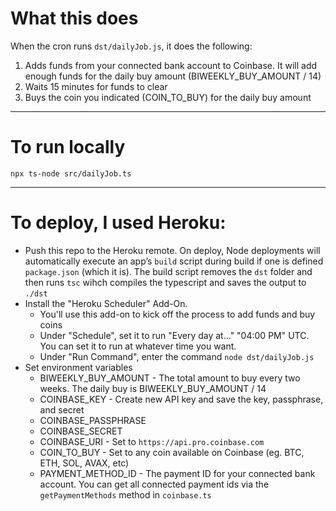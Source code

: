 # What this does

When the cron runs `dst/dailyJob.js`, it does the following: 
1. Adds funds from your connected bank account to Coinbase. It will add enough funds for the daily buy amount (BIWEEKLY_BUY_AMOUNT / 14)
2. Waits 15 minutes for funds to clear
3. Buys the coin you indicated (COIN_TO_BUY) for the daily buy amount

---

# To run locally

```
npx ts-node src/dailyJob.ts
```

---

# To deploy, I used Heroku:

- Push this repo to the Heroku remote. On deploy, Node deployments will automatically execute an app’s `build` script during build if one is defined `package.json` (which it is). The build script removes the `dst` folder and then runs `tsc` wihch compiles the typescript and saves the output to `./dst`
- Install the "Heroku Scheduler" Add-On. 
  - You'll use this add-on to kick off the process to add funds and buy coins
  - Under "Schedule", set it to run "Every day at..." "04:00 PM" UTC. You can set it to run at whatever time you want. 
  - Under "Run Command", enter the command `node dst/dailyJob.js`
- Set environment variables
  - BIWEEKLY_BUY_AMOUNT - The total amount to buy every two weeks. The daily buy is BIWEEKLY_BUY_AMOUNT / 14
  - COINBASE_KEY - Create new API key and save the key, passphrase, and secret
  - COINBASE_PASSPHRASE 
  - COINBASE_SECRET
  - COINBASE_URI - Set to `https://api.pro.coinbase.com`
  - COIN_TO_BUY - Set to any coin available on Coinbase (eg. BTC, ETH, SOL, AVAX, etc)
  - PAYMENT_METHOD_ID - The payment ID for your connected bank account. You can get all connected payment ids via the `getPaymentMethods` method in `coinbase.ts` 
